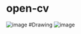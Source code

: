 # open-cv
![image](https://github.com/tarunaditya91/open-cv/assets/113850656/d35e3420-b364-4c0d-9e3d-21b2a7dc9e0e)
#Drawing
![image](https://github.com/tarunaditya91/open-cv/assets/113850656/58425e38-0869-4c47-8ca4-6dd6858c1616)
